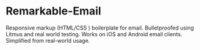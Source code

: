 Remarkable-Email
================

Responsive markup (HTML/CSS ) boilerplate for email. Bulletproofed using Litmus and real world testing. Works on iOS and Android email clients. Simplified from real-world usage. 
